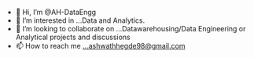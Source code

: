 - 👋 Hi, I’m @AH-DataEngg
- 👀 I’m interested in ...Data and Analytics.
- 💞️ I’m looking to collaborate on ...Datawarehousing/Data Engineering or Analytical projects and discussions
- 📫 How to reach me ...ashwathhegde98@gmail.com

<!---
AH-DataEngg/AH-DataEngg is a ✨ special ✨ repository because its `README.md` (this file) appears on your GitHub profile.
You can click the Preview link to take a look at your changes.
--->
